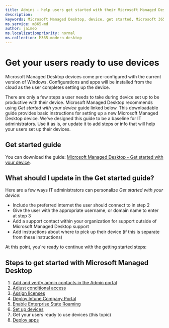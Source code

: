 ```yaml
---
title: Admins - help users get started with their Microsoft Managed Desktop device
description:  
keywords: Microsoft Managed Desktop, device, get started, Microsoft 365
ms.service: m365-md
author: jaimeo
ms.localizationpriority: normal
ms.collection: M365-modern-desktop
---
```


# Get your users ready to use devices

Microsoft Managed Desktop devices come pre-configured with the current version of Windows. Configurations and apps will be installed from the cloud as the user completes setting up the device. 
 
There are only a few steps a user needs to take during device set up to be productive with their device. Microsoft Managed Desktop recommends using *Get started with your device* guide linked below. This downloadable guide provides basic instructions for setting up a new Microsoft Managed Desktop device. We've designed this guide to be a baseline for IT administrators. Use it as is, or update it to add steps or info that will help your users set up their devices. 

## Get started guide 
You can download the guide: [Microsoft Managed Desktop - Get started with your device](https://www.microsoft.com/en-us/download/details.aspx?id=57918).

## What should I update in the Get started guide?

Here are a few ways IT administrators can personalize *Get started with your device*:
- Include the preferred internet the user should connect to in step 2
- Give the user with the appropriate username, or domain name to enter at step 3
- Add a support contact within your organization for support outside of Microsoft Managed Desktop support
- Add instructions about where to pick up their device (if this is separate from these instructions)

At this point, you're ready to continue with the getting started steps:


## Steps to get started with Microsoft Managed Desktop

1. [Add and verify admin contacts in the Admin portal](get-started/add-admin-contacts.md)
2. [Adjust conditional access](get-started/conditional-access.md)
3. [Assign licenses](get-started/assign-licenses.md)
4. [Deploy Intune Company Portal](get-started/company-portal.md)
5. [Enable Enterprise State Roaming](get-started/enterprise-state-roaming.md)
6. [Set up devices](get-started/set-up-devices.md)
7. Get your users ready to use devices (this topic)
8. [Deploy apps](get-started/deploy-apps.md)